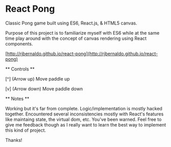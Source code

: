 # React Pong

Classic Pong game built using ES6, React.js, & HTML5 canvas.

Purpose of this project is to familiarize myself with ES6 while at the same time play around with the concept of canvas rendering using React components.

[http://rjbernaldo.github.io/react-pong](http://rjbernaldo.github.io/react-pong)

** Controls **

[^] (Arrow up) Move paddle up

[v] (Arrow down) Move paddle down

** Notes **

Working but it's far from complete. Logic/implementation is mostly hacked together. Encountered several inconsistencies mostly with React's features like maintaing state, the virtual dom, etc. You've been warned. Feel free to give me feedback though as I really want to learn the best way to implement this kind of project.

Thanks!
